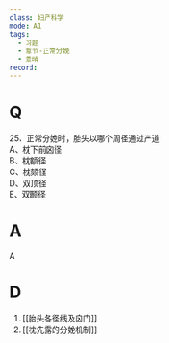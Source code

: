 ```yaml
---
class: 妇产科学
mode: A1
tags:
  - 习题
  - 章节-正常分娩
  - 景晴
record:
---
```


# Q

25、正常分娩时，胎头以哪个周径通过产道  
A、枕下前囟径  
B、枕额径  
C、枕颏径  
D、双顶径  
E、双颞径  
# A
A
# D
1. [[胎头各径线及囟门]]
2. [[枕先露的分娩机制]]